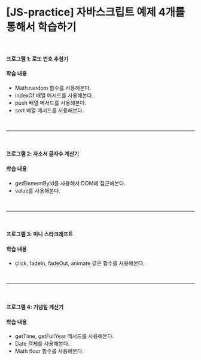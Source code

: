 # [JS-practice] 자바스크립트 예제 4개를 통해서 학습하기

<br>

#### 프로그램 1: 로또 번호 추첨기 

#### 학습 내용
- Math.random 함수를 사용해본다.
- indexOf 배열 메서드를 사용해본다. 
- push 배열 메서드를 사용해본다.
- sort 배열 메서드를 사용해본다.

<br>

---

<br>

#### 프로그램 2: 자소서 글자수 계산기

#### 학습 내용
- getElementById를 사용해서 DOM에 접근해본다.
- value를 사용해본다.

<br>

---

<br>

#### 프로그램 3: 미니 스타크래프트

#### 학습 내용
- click, fadeIn, fadeOut, animate 같은 함수를 사용해본다.

<br>

--- 
<br>

#### 프로그램 4: 기념일 계산기

#### 학습 내용
- getTime, getFullYear 메서드를 사용해본다.
- Date 객체를 사용해본다.
- Math floor 함수를 사용해본다.

<br>
